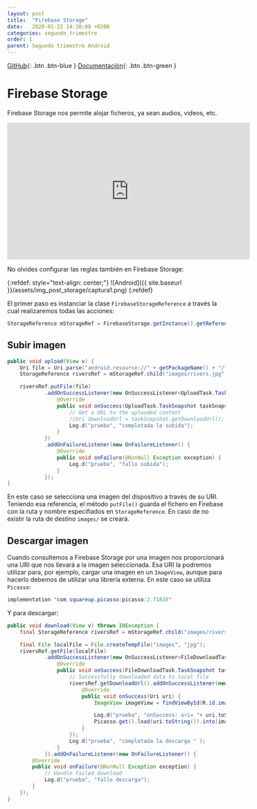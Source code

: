 ```yaml
---
layout: post
title:  "Firebase Storage"
date:   2020-01-22 14:30:00 +0200
categories: segundo_trimestre
order: 1
parent: Segundo trimestre Android
---
```


[GitHub](https://github.com/Manuel-Ag/PMD_19-20/tree/master/firebase){: .btn .btn-blue } [Documentación](https://firebase.google.com/docs/storage){: .btn .btn-green }

# Firebase Storage

Firebase Storage nos permite alojar ficheros, ya sean audios, videos, etc.

<iframe width="560" height="315" src="https://www.youtube.com/embed/_tyjqozrEPY" frameborder="0" allow="accelerometer; autoplay; encrypted-media; gyroscope; picture-in-picture" allowfullscreen></iframe>

No olvides configurar las reglas también en Firebase Storage:

{:refdef: style="text-align: center;"}
![Android]({{ site.baseurl }}/assets/img_post_storage/captura1.png)
{:refdef}

El primer paso es instanciar la clase `FirebaseStorageReference` a través la cual realizaremos todas las acciones:

```java
StorageReference mStorageRef = FirebaseStorage.getInstance().getReference();
```

## Subir imagen

```java
public void upload(View v) {
    Uri file = Uri.parse("android.resource://" + getPackageName() + "/" + R.drawable.captura);
    StorageReference riversRef = mStorageRef.child("images/rivers.jpg");

    riversRef.putFile(file)
            .addOnSuccessListener(new OnSuccessListener<UploadTask.TaskSnapshot>() {
                @Override
                public void onSuccess(UploadTask.TaskSnapshot taskSnapshot) {
                    // Get a URL to the uploaded content
                    //Uri downloadUrl = taskSnapshot.getDownloadUrl();
                    Log.d("prueba", "completada la subida");
                }
            })
            .addOnFailureListener(new OnFailureListener() {
                @Override
                public void onFailure(@NonNull Exception exception) {
                    Log.d("prueba", "fallo subida");
                }
            });
}
```
En este caso se selecciona una imagen del dispositivo a través de su URI. Teniendo esa referencia, el método `putFile()` guarda el fichero en Firebase con la ruta y nombre especifiados en `StorageReference`. En caso de no existir la ruta de destino `images/` se creará.

## Descargar imagen

Cuando consultemos a Firebase Storage por una imagen nos proporcionará una URI que nos llevará a la imagen seleccionada. Esa URI la podremos utilizar para, por ejemplo, cargar una imagen en un `ImageView`, aunque para hacerlo debemos de utilizar una librería externa. En este caso se utiliza `Picasso`:

```java
implementation 'com.squareup.picasso:picasso:2.71828'
```

Y para descargar:

```java
public void download(View v) throws IOException {
    final StorageReference riversRef = mStorageRef.child("images/rivers.jpg");

    final File localFile = File.createTempFile("images", "jpg");
    riversRef.getFile(localFile)
            .addOnSuccessListener(new OnSuccessListener<FileDownloadTask.TaskSnapshot>() {
                @Override
                public void onSuccess(FileDownloadTask.TaskSnapshot taskSnapshot) {
                    // Successfully downloaded data to local file
                    riversRef.getDownloadUrl().addOnSuccessListener(new OnSuccessListener<Uri>() {
                        @Override
                        public void onSuccess(Uri uri) {
                            ImageView imageView = findViewById(R.id.imageView);

                            Log.d("prueba", "onSuccess: uri= "+ uri.toString());
                            Picasso.get().load(uri.toString()).into(imageView);
                        }
                    });
                    Log.d("prueba", "completada la descarga " );
                }
            }).addOnFailureListener(new OnFailureListener() {
        @Override
        public void onFailure(@NonNull Exception exception) {
            // Handle failed download
            Log.d("prueba", "fallo descarga");
        }
    });
}
```
